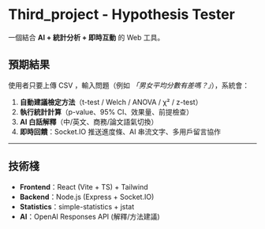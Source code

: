 # Third_project - Hypothesis Tester   
  
一個結合 **AI + 統計分析 + 即時互動** 的 Web 工具。  
## 預期結果  
使用者只要上傳 CSV ，輸入問題（例如 *「男女平均分數有差嗎？」*），系統會：

1. **自動建議檢定方法**（t-test / Welch / ANOVA / χ² / z-test）
2. **執行統計計算**（p-value、95% CI、效果量、前提檢查）
3. **AI 白話解釋**（中/英文、商務/論文語氣切換）
4. **即時回饋**：Socket.IO 推送進度條、AI 串流文字、多用戶留言協作

---
  
##  技術棧
- **Frontend**：React (Vite + TS) + Tailwind
- **Backend**：Node.js (Express + Socket.IO)
- **Statistics**：simple-statistics + jstat
- **AI**：OpenAI Responses API (解釋/方法建議)
  




